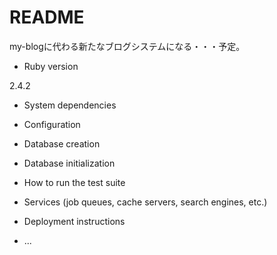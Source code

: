# README

my-blogに代わる新たなブログシステムになる・・・予定。

* Ruby version

2.4.2

* System dependencies

* Configuration

* Database creation

* Database initialization

* How to run the test suite

* Services (job queues, cache servers, search engines, etc.)

* Deployment instructions

* ...
